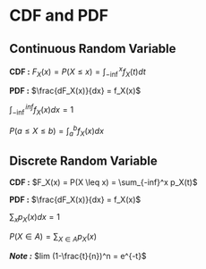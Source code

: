 # CDF and PDF

## Continuous Random Variable 

**CDF :** $F_X(x) = P(X \leq x) = \int_{-\inf}^x f_X(t)dt$

**PDF :** $\frac{dF_X(x)}{dx} = f_X(x)$

$\int_{-\inf}^{inf} f_X(x)dx = 1$

$P(a \leq X \leq b) = \int_a^b f_X(x)dx$

## Discrete Random Variable 

**CDF :** $F_X(x) = P(X \leq x) = \sum_{-inf}^x p_X(t)$

**PDF :** $\frac{dF_X(x)}{dx} = f_X(x)$

$\sum_x p_X(x)dx = 1$

$P(X \in A) = \sum_{X \in A} p_X(x)$

***Note :*** $lim (1-\frac{t}{n})^n = e^{-t}$
